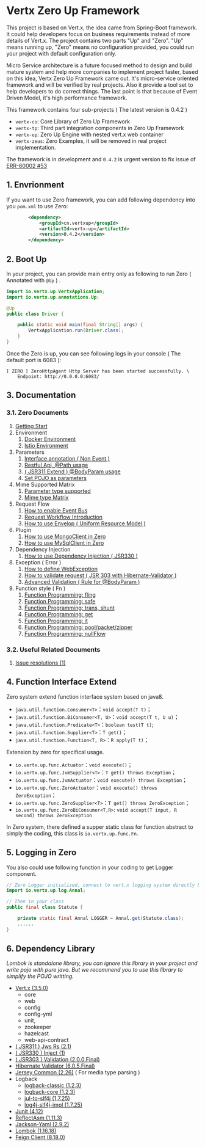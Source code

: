 # Vertx Zero Up Framework

This project is based on Vert.x, the idea came from Spring-Boot framework. It could help developers focus on business requirements instead of more details of Vert.x. The project contains two parts "Up" and "Zero". "Up" means running up, "Zero" means no configuration provided, you could run your project with default configuration only. 

Micro Service architecture is a future focused method to design and build mature system and help more companies to implement project faster, based on this idea, Vertx Zero Up Framework came out. It's micro-service oriented framework and will be verified by real projects. Also it provide a tool set to help developers to do correct things. The last point is that because of Event Driven Model, it's high performance framework. 

This framework contains four sub-projects ( The latest version is 0.4.2 )

* `vertx-co`: Core Library of Zero Up Framework
* `vertx-tp`: Third part integration components in Zero Up Framework
* `vertx-up`: Zero Up Engine with nested vert.x web container
* `vertx-zeus`: Zero Examples, it will be removed in real project implementation. 

The framework is in development and `0.4.2` is urgent version to fix issue of [ERR-60002 #53](https://github.com/silentbalanceyh/vertx-zero/issues/53)

## 1. Envrionment

If you want to use Zero framework, you can add following dependency into you `pom.xml` to use Zero:

```xml
        <dependency>
            <groupId>cn.vertxup</groupId>
            <artifactId>vertx-up</artifactId>
            <version>0.4.2</version>
        </dependency>
```

## 2. Boot Up

In your project, you can provide main entry only as following to run Zero ( Annotated with `@Up` ) .

```java
import io.vertx.up.VertxApplication;
import io.vertx.up.annotations.Up;

@Up
public class Driver {

    public static void main(final String[] args) {
        VertxApplication.run(Driver.class);
    }
}
```

Once the Zero is up, you can see following logs in your console ( The default port is 6083 ):

```
[ ZERO ] ZeroHttpAgent Http Server has been started successfully. \
	Endpoint: http://0.0.0.0:6083/
```

## 3. Documentation

### 3.1. Zero Documents

1. [Getting Start](doc/zero-starter.md)
2. Environment
	1. [Docker Environment](doc/zero-docker.md)
	2. [Istio Environment](doc/zero-istio.md)
3. Parameters
	1. [Interface annotation ( Non Event )](doc/zero-interface.md)
	2. [Restful Api, @Path usage](doc/zero-path.md)
	3. [ ( JSR311 Extend ) @BodyParam usage](doc/zero-param.md)
	4. [Set POJO as parameters](doc/zero-pojo.md)
4. Mime Supported Matrix
	1. [Parameter type supported](doc/zero-typed.md)
	2. [Mime type Matrix](doc/zero-mime.md)
5. Request Flow
	1. [How to enable Event Bus](doc/zero-worker.md)
	2. [Request Workflow Introduction](doc/zero-mode.md)
	3. [How to use Envelop ( Uniform Resource Model )](doc/zero-envelop.md)
6. Plugin
	1. [How to use MongoClient in Zero](doc/zero-mongo.md)
	2. [How to use MySqlClient in Zero](doc/zero-mysql.md)
7. Dependency Injection
	1. [How to use Dependency Injection ( JSR330 )](doc/zero-di.md)
8. Exception ( Error )
	1. [How to define WebException](doc/zero-error.md)
	2. [How to validate request ( JSR 303 with Hibernate-Validator )](doc/zero-validate.md)
	3. [Advanced Validation ( Rule for @BodyParam )](doc/zero-verify.md)
9. Function style ( Fn )
	1. [Function Programming: fling](doc/zero-fling.md)
	2. [Function Programming: safe](doc/zero-safe.md)
	3. [Function Programming: trans, shunt](doc/zero-trans-shunt.md)
	4. [Function Programming: get](doc/zero-get.md)
	5. [Function Programming: it](doc/zero-it.md)
	6. [Function Programming: pool/packet/zipper](doc/zero-pool.md)
	7. [Function Programming: nullFlow](doc/zero-flow.md)

### 3.2. Useful Related Documents

1. [Issue resolutions (1)](doc/issues/README.md)

## 4. Function Interface Extend

Zero system extend function interface system based on java8.

* `java.util.function.Consumer<T>`：`void accept(T t)`；
* `java.util.function.BiConsumer<T, U>`：`void accept(T t, U u)`；
* `java.util.function.Predicate<T>`：`boolean test(T t)`;
* `java.util.function.Supplier<T>`：`T get()`；
* `java.util.function.Function<T, R>`：`R apply(T t)`；

Extension by zero for specifical usage.

* `io.vertx.up.func.Actuator`：`void execute()`；
* `io.vertx.up.func.JvmSupplier<T>`：`T get() throws Exception`；
* `io.vertx.up.func.JvmActuator`：`void execute() throws Exception`；
* `io.vertx.up.func.ZeroActuator`：`void execute() throws ZeroException`；
* `io.vertx.up.func.ZeroSupplier<T>`：`T get() throws ZeroException`；
* `io.vertx.up.func.ZeroBiConsumer<T,R>`: `void accept(T input, R second) throws ZeroException`

In Zero system, there defined a supper static class for function abstract to simply the coding, this class is `io.vertx.up.func.Fn`.

## 5. Logging in Zero

You also could use following function in your coding to get Logger component.

```java
// Zero Logger initialized, connect to vert.x logging system directly but uniform managed by zero.
import io.vertx.up.log.Annal;

// Then in your class
public final class Statute {

    private static final Annal LOGGER = Annal.get(Statute.class);
    ......
}
```
 
## 6. Dependency Library

*Lombok is standalone library, you can ignore this library in your project and write pojo with pure java. But we recommend you to use this library to simplify the POJO writting.*

* [Vert.x (3.5.0)](http://www.mvnrepository.com/artifact/io.vertx) 
	* core
	* web
	* config
	* config-yml
	* unit,
	* zookeeper
	* hazelcast
	* web-api-contract
* [ ( JSR311 ) Jws Rs (2.1)](http://mvnrepository.com/artifact/javax.ws.rs/javax.ws.rs-api) 
* [ ( JSR330 ) Inject (1) ](https://mvnrepository.com/artifact/javax.inject/javax.inject)
* [ ( JSR303 ) Validation (2.0.0.Final) ](https://mvnrepository.com/artifact/javax.validation/validation-api)
* [Hibernate Validator (6.0.5.Final)](https://mvnrepository.com/artifact/org.hibernate.validator/hibernate-validator)
* [Jersey Common (2.26)](http://mvnrepository.com/artifact/org.glassfish.jersey.core/jersey-common) ( For media type parsing )
* Logback
	* [logback-classic (1.2.3)](http://mvnrepository.com/artifact/ch.qos.logback/logback-classic)
	* [logback-core (1.2.3)](http://mvnrepository.com/artifact/ch.qos.logback/logback-core)
	* [jul-to-slf4j (1.7.25)](http://mvnrepository.com/artifact/org.slf4j/jul-to-slf4j)
	* [log4j-slf4j-impl (1.7.25)](https://mvnrepository.com/artifact/org.apache.logging.log4j/log4j-slf4j-impl)
* [Junit (4.12)](http://mvnrepository.com/artifact/junit/junit)
* [ReflectAsm (1.11.3)](http://www.mvnrepository.com/artifact/com.esotericsoftware/reflectasm/)
* [Jackson-Yaml (2.9.2)](http://www.mvnrepository.com/artifact/com.fasterxml.jackson.dataformat/jackson-dataformat-yaml)
* [Lombok (1.16.18)](http://mvnrepository.com/artifact/org.projectlombok/lombok)
* [Feign Client (8.18.0)](https://mvnrepository.com/artifact/com.netflix.feign/feign-core)
